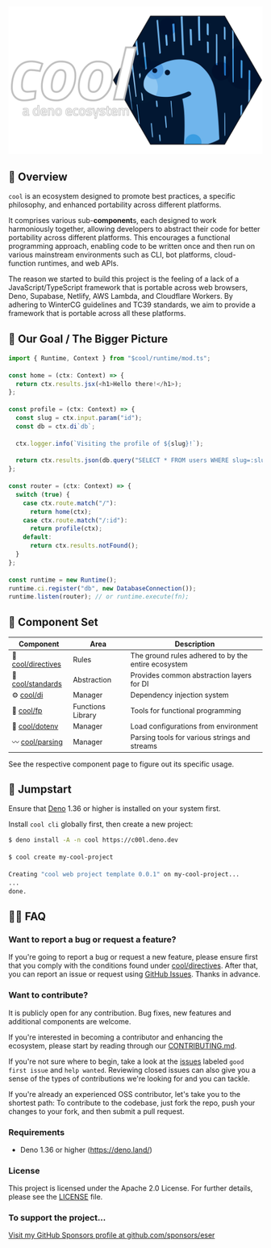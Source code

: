 <p align="center">
  <a href="./">
    <img alt="cool: a deno ecosystem" src="./_etc/logo.svg" width="849" />
  </a>
</p>

## 📖 Overview

`cool` is an ecosystem designed to promote best practices, a specific
philosophy, and enhanced portability across different platforms.

It comprises various sub-**component**s, each designed to work harmoniously
together, allowing developers to abstract their code for better portability
across different platforms. This encourages a functional programming approach,
enabling code to be written once and then run on various mainstream environments
such as CLI, bot platforms, cloud-function runtimes, and web APIs.

The reason we started to build this project is the feeling of a lack of a
JavaScript/TypeScript framework that is portable across web browsers, Deno,
Supabase, Netlify, AWS Lambda, and Cloudflare Workers. By adhering to WinterCG
guidelines and TC39 standards, we aim to provide a framework that is portable
across all these platforms.

## 🎯 Our Goal / The Bigger Picture

```js
import { Runtime, Context } from "$cool/runtime/mod.ts";

const home = (ctx: Context) => {
  return ctx.results.jsx(<h1>Hello there!</h1>);
};

const profile = (ctx: Context) => {
  const slug = ctx.input.param("id");
  const db = ctx.di`db`;

  ctx.logger.info(`Visiting the profile of ${slug}!`);

  return ctx.results.json(db.query("SELECT * FROM users WHERE slug=:slug", { slug }));
};

const router = (ctx: Context) => {
  switch (true) {
    case ctx.route.match("/"):
      return home(ctx);
    case ctx.route.match("/:id"):
      return profile(ctx);
    default:
      return ctx.results.notFound();
  }
};

const runtime = new Runtime();
runtime.ci.register("db", new DatabaseConnection());
runtime.listen(router); // or runtime.execute(fn);
```

## 📂 Component Set

| Component                         | Area              | Description                                         |
| --------------------------------- | ----------------- | --------------------------------------------------- |
| 📓 [cool/directives](directives/) | Rules             | The ground rules adhered to by the entire ecosystem |
| 📑 [cool/standards](standards/)   | Abstraction       | Provides common abstraction layers for DI           |
| ⚙️ [cool/di](di/)                  | Manager           | Dependency injection system                         |
| 🧱 [cool/fp](fp/)                 | Functions Library | Tools for functional programming                    |
| 🔐 [cool/dotenv](dotenv/)         | Manager           | Load configurations from environment                |
| 〰️ [cool/parsing](parsing/)       | Manager           | Parsing tools for various strings and streams       |

See the respective component page to figure out its specific usage.

## 🚀 Jumpstart

Ensure that [Deno](https://deno.land/) 1.36 or higher is installed on your
system first.

Install `cool cli` globally first, then create a new project:

```sh
$ deno install -A -n cool https://c00l.deno.dev

$ cool create my-cool-project

Creating "cool web project template 0.0.1" on my-cool-project...
...
done.
```

## 🙋🏻 FAQ

### Want to report a bug or request a feature?

If you're going to report a bug or request a new feature, please ensure first
that you comply with the conditions found under
[cool/directives](https://github.com/eser/cool/blob/dev/directives/README.md).
After that, you can report an issue or request using
[GitHub Issues](https://github.com/eser/cool/issues). Thanks in advance.

### Want to contribute?

It is publicly open for any contribution. Bug fixes, new features and additional
components are welcome.

If you're interested in becoming a contributor and enhancing the ecosystem,
please start by reading through our [CONTRIBUTING.md](CONTRIBUTING.md).

If you're not sure where to begin, take a look at the
[issues](https://github.com/eser/cool/issues) labeled `good first issue` and
`help wanted`. Reviewing closed issues can also give you a sense of the types of
contributions we're looking for and you can tackle.

If you're already an experienced OSS contributor, let's take you to the shortest
path: To contribute to the codebase, just fork the repo, push your changes to
your fork, and then submit a pull request.

### Requirements

- Deno 1.36 or higher (https://deno.land/)

### License

This project is licensed under the Apache 2.0 License. For further details,
please see the [LICENSE](LICENSE) file.

### To support the project...

[Visit my GitHub Sponsors profile at github.com/sponsors/eser](https://github.com/sponsors/eser)
